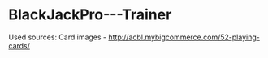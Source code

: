 # BlackJackPro---Trainer
Used sources:
Card images - http://acbl.mybigcommerce.com/52-playing-cards/
